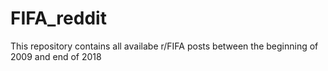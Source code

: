 # FIFA_reddit
This repository contains all availabe r/FIFA posts between the beginning of 2009 and end of 2018
